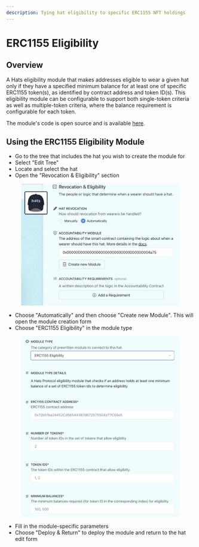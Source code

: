 ```yaml
---
description: Tying hat eligibility to specific ERC1155 NFT holdings
---
```


# ERC1155 Eligibility

## **Overview**

A Hats eligibility module that makes addresses eligible to wear a given hat only if they have a specified minimum balance for at least one of specific ERC1155 token(s), as identified by contract address and token ID(s). This eligibility module can be configurable to support both single-token criteria as well as multiple-token criteria, where the balance requirement is configurable for each token.

The module's code is open source and is available [here](https://github.com/pumpedlunch/HatsEligibilityModules/blob/master/src/MultiERC1155EligibilityModule.sol).

## **Using the ERC1155 Eligibility Module**

* Go to the tree that includes the hat you wish to create the module for
* Select "Edit Tree"
* Locate and select the hat
* Open the "Revocation & Eligibility" section

<figure><img src="../../.gitbook/assets/Revocation And Eligibility Zoom.png" alt=""><figcaption></figcaption></figure>

* Choose "Automatically" and then choose "Create new Module". This will open the module creation form
* Choose "ERC1155 Eligibility" in the module type

<figure><img src="../../.gitbook/assets/ERC1155 Eligibility Guide.png" alt=""><figcaption></figcaption></figure>

* Fill in the module-specific parameters
* Choose "Deploy & Return" to deploy the module and return to the hat edit form
